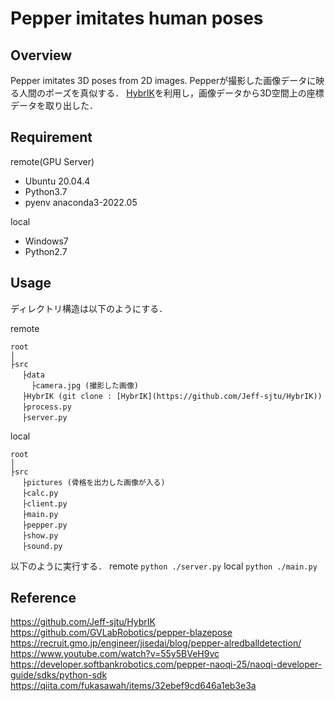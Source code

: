 # Pepper imitates human poses

## Overview
Pepper imitates 3D poses from 2D images.
Pepperが撮影した画像データに映る人間のポーズを真似する．
[HybrIK](https://github.com/Jeff-sjtu/HybrIK)を利用し，画像データから3D空間上の座標データを取り出した．

## Requirement
remote(GPU Server)
- Ubuntu 20.04.4
- Python3.7
- pyenv anaconda3-2022.05

local
- Windows7
- Python2.7

## Usage
ディレクトリ構造は以下のようにする．

remote
```
root
│
├src
 　├data
   　├camera.jpg (撮影した画像)
 　├HybrIK (git clone : [HybrIK](https://github.com/Jeff-sjtu/HybrIK))
 　├process.py
 　├server.py
```
local
```
root
│
├src
 　├pictures (骨格を出力した画像が入る)
 　├calc.py
 　├client.py
 　├main.py
 　├pepper.py
 　├show.py
 　├sound.py
```

以下のように実行する．
remote
`python ./server.py`
local
`python ./main.py`

## Reference
https://github.com/Jeff-sjtu/HybrIK
https://github.com/GVLabRobotics/pepper-blazepose
https://recruit.gmo.jp/engineer/jisedai/blog/pepper-alredballdetection/
https://www.youtube.com/watch?v=55y5BVeH9vc
https://developer.softbankrobotics.com/pepper-naoqi-25/naoqi-developer-guide/sdks/python-sdk
https://qiita.com/fukasawah/items/32ebef9cd646a1eb3e3a
